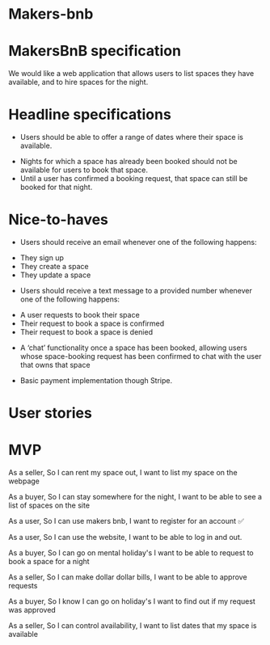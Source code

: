 # Makers-bnb

MakersBnB specification
=======================

We would like a web application that allows users to list spaces they have available, and to hire spaces for the night.

Headline specifications
=======================

<!-- - Any signed-up user can list a new space. -->
<!-- - Users can list multiple spaces. -->
<!-- - Users should be able to name their space, provide a short           description of the space, and a price per night. -->
- Users should be able to offer a range of dates where their space    is available.
<!-- - Any signed-up user can request to hire any space for one night,     and this should be approved by the user that owns that space. -->
- Nights for which a space has already been booked should not be      available for users to book that space.
- Until a user has confirmed a booking request, that space can        still be booked for that night.

Nice-to-haves
=============

* Users should receive an email whenever one of the following         happens:
- They sign up
- They create a space
- They update a space

* Users should receive a text message to a provided number whenever   one of the following happens:
- A user requests to book their space
- Their request to book a space is confirmed
- Their request to book a space is denied

* A ‘chat’ functionality once a space has been booked, allowing       users whose space-booking request has been confirmed to chat with   the user that owns that space

* Basic payment implementation though Stripe.

# User stories

MVP
===

As a seller,
So I can rent my space out,
I want to list my space on the webpage

As a buyer,
So I can stay somewhere for the night,
I want to be able to see a list of spaces on the site

As a user,
So I can use makers bnb,
I want to register for an account ✅

As a user,
So I can use the website,
I want to be able to log in and out.

As a buyer,
So I can go on mental holiday's
I want to be able to request to book a space for a night

As a seller,
So I can make dollar dollar bills,
I want to be able to approve requests

As a buyer,
So I know I can go on holiday's
I want to find out if my request was approved

As a seller,
So I can control availability,
I want to list dates that my space is available



<!-- ✅ -->

